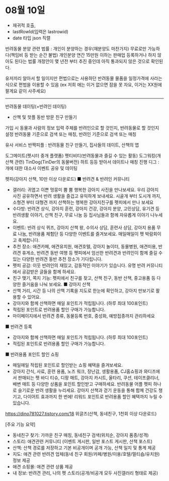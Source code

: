 # 08월 10일

- 재귀적 호출,
- lastRowId(입력은 lastrowid)
- date 타입 json 직렬

반려동물 분양 관련 법률 : 개인이 분양하는 경우(재분양도 마찬가지)
무료로만 가능하다(책임비 등 받는 순간 불법)
개인분양 연간 15만원 이하는 판매업 등록하거나 하지 않아도 된다는 법률 개정안이
몇 년전 부터 추진 중인데 아직 통과되지 않은 것으로 확인된다.

유저끼리 알아서 할 일이지만
편법으로는 사용하던 반려동물 물품을 일정가격에 사라는 식으로 편법을 이용할 수 있음
(ex 저희 애는 이거 없으면 잠을 못 자요, 이거는 XX원에 팔게요 같이 사주세요)

------------------------------------------

반려동물 데이팅(+반려인 데이팅)
+ 산책 및 핫플 동반 방문 친구 만들기

가입 시 동물과 사람의 정보 입력
주체를 반려인으로 할 것인지, 반려동물로 할 것인지 설정
반려동물 기준으로 검색 또는 매칭, 반려인 기준으로 검색 또는 매칭


유사 서비스 반짝피플
 : 반려동물 친구 만들기, 집사들의 데이트, 산책의 앱

도그메이트(펫시터 중개 플랫폼)
펫티비티(반려동물과 즐길 수 있는 활동)
도그워킹(개 산책 관련)
TinDog(TinDer의 동물버전) 하트 등등 받아서 데이트나 매칭 진행
디그 : 개에 대한 대소사 이벤트 공유 및 데이팅


펫피(강아지 산책, 10만 이상 다운로드)
■ 반려견 & 반려인 커뮤니티
- 갤러리: 귀엽고 이쁜 멍뭉미 뿜 뿜 행복한 강아지 사진을 만나보세요. 우리 강아지 사진 공유하면서 반려 생활을 즐겁고 유익하게 보내세요. 시골개 부터 도시개 까지, 소형견 부터 대형견 까지 산책하는 행복한 강아지친구를 펫피에서 만나 보세요
- 수다방: 반려견 상식, 강아지 훈련, 강아지 건강, 강아지 분양, 고민상담, 유기견 등 반려생활 이야기, 산책 친구, 무료 나눔 등 집사님들과 함께 자유롭게 이야기 나누세요.
- 이벤트: 반려 상식 퀴즈, 강아지 산책 왕, 수의사 상담, 훈련사 상담, 강아지 용품 무료 나눔, 반려용품 체험단 등 다양한 이벤트를 즐겨보세요. 매일매일이 펫 박람회이고 축제랍니다.
- 추천 장소: 애견카페, 애견유치원, 애견호텔, 강아지 놀이터, 동물병원, 애견미용, 반려견 휴게소, 반려견 동반 여행 등 펫피에서 엄선한 반려견과 반려인이 함께 즐길 수 있는 다양한 반려견 동반 추천 장소가 기다립니다.
- 펫피 공감: 이웃 반려인의 재밌고, 감동적인 이야기가 있습니다. 유명 반려 커뮤니티에서 공감받은 글들을 함께 하세요.
- 친구 맺기, 쪽지 기능: 펫피에서 친구를 찾고, 산책 친구, 동반 산책, 중고용품 등 다양한 즐거움을 나눠 보세요.
■ 강아지 산책
- 산책 거리, 시간 등 나의 산책 기록을 지도로 한눈에 확인하고, 강아지 만보기로 활용할 수 있어요.
- 강아지와 함께 산책하면 매일 포인트가 적립됩니다. (하루 최대 100포인트)
- 적립된 포인트로 반려용품 할인 구매가 가능합니다.
- 마이페이지에서 반려견 종류, 동물등록 번호, 중성화, 예방접종까지 관리하세요

■ 반려견 등록
- 강아지와 함께 산책하면 매일 포인트가 적립됩니다. (하루 최대 100포인트)
- 적립된 포인트로 반려용품 할인 구매가 가능합니다.

■ 반려용품 포인트 할인 쇼핑
- 매일매일 적립된 포인트로 할인받는 쇼핑 혜택을 즐겨보세요.
- 강아지 간식, 사료, 훈련 용품, 노즈 워크, 장난감, 생활용품, CJ홈쇼핑과 와디즈에서 판매되는 펫 바디 티슈, 디팡 매트, 강아지 카시트, 울타리, 쿠션, 테이프클리너, 배변 매트 등 다양한 상품을 포인트 할인받고 구매하세요.
반려동물 어플 펫피 하나로 슬기로운 반려 생활을 누리세요.
강아지 산책과 걷기 운동을 통해 함께 건강도 챙기고, 다이어트 효과까지 한 번에!
리워드 포인트로 반려용품 할인 혜택까지 누릴 수 있습니다.




https://dino781027.tistory.com/18
위글즈(산책, 동네친구, 1천회 이상 다운로드)

[주요 기능 요약]
- 동네친구 찾기: 가까운 친구 매칭, 동네친구 검색(위치순, 강아지 품종/성격)
- 스토리: 애견관련 커뮤니티 (이벤트 게시판, 일반 포스트 게시판, 산책 포스트)
- 산책: 산책 경로를 저장하고 기본 비공개이며 공개 가능, 산책 일지 및 통계 제공
- 지도: 애견 관련 반려견 업체(동네 친구 회원/카페/병원/미용/호텔/멀티숍/유치원) 정보 제공
- 애견 쇼핑몰: 애견 관련 상품 제공
- 내 정보: 반려견 관리, 나의 펫 스토리(공개/비공개 모두 사진갤러리 형태로 제공)


